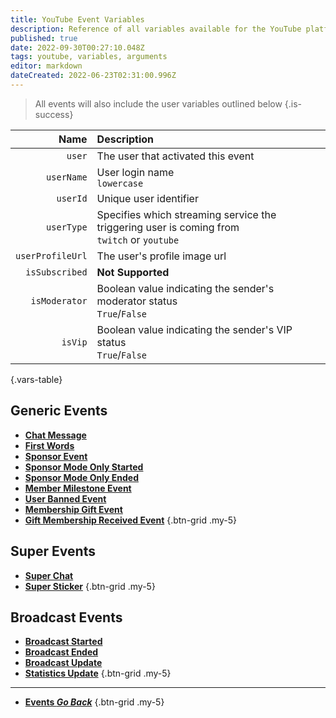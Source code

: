 ```yaml
---
title: YouTube Event Variables
description: Reference of all variables available for the YouTube platform
published: true
date: 2022-09-30T00:27:10.048Z
tags: youtube, variables, arguments
editor: markdown
dateCreated: 2022-06-23T02:31:00.996Z
---
```


> All events will also include the user variables outlined below
{.is-success}

Name | Description
----:|:------------
`user` | The user that activated this event
`userName` | User login name <br> `lowercase`
`userId` | Unique user identifier
`userType` | Specifies which streaming service the triggering user is coming from <br> `twitch` or `youtube`
`userProfileUrl` | The user's profile image url<br>
`isSubscribed` | **Not Supported**<br>
`isModerator` | Boolean value indicating the sender's moderator status <br> `True`/`False`
`isVip` | Boolean value indicating the sender's VIP status <br> `True`/`False`
{.vars-table}

## Generic Events
* [<i class="mdi mdi-comment-outline text--youtube"></i> **Chat Message**](/en/Platforms/YouTube/Events/Chat-Message)
* [<i class="mdi mdi-numeric-1-box text--youtube"></i> **First Words**](/en/Platforms/YouTube/Events/First-Words)
* [<i class="mdi mdi-cash text--youtube"></i> **Sponsor Event**](/en/Platforms/YouTube/Events/Sponsor-Event)
* [<i class="mdi mdi-cash text--youtube"></i> **Sponsor Mode Only Started**](/en/Platforms/YouTube/Events/Sponsor-Mode-Only-Started)
* [<i class="mdi mdi-cash text--youtube"></i> **Sponsor Mode Only Ended**](/en/Platforms/YouTube/Events/Sponsor-Mode-Only-Ended)
* [<i class="mdi mdi-account-plus text--youtube"></i> **Member Milestone Event**](/en/Platforms/YouTube/Events/Member-Milestone-Event)
* [<i class="mdi mdi-account-remove text--youtube"></i> **User Banned Event**](/en/Platforms/YouTube/Events/User-Banned-Event)
* [<i class="mdi mdi-account-plus text--youtube"></i> **Membership Gift Event**](/en/Platforms/YouTube/Events/Membership-Gift-Event)
* [<i class="mdi mdi-account-plus text--youtube"></i> **Gift Membership Received Event**](/en/Platforms/YouTube/Events/Gift-Membership-Received-Event)
{.btn-grid .my-5}

## Super Events
* [<i class="mdi mdi-comment-outline text--youtube"></i> **Super Chat**](/en/Platforms/YouTube/Events/Super-Chat)
* [<i class="mdi mdi-sticker text--youtube"></i> **Super Sticker**](/en/Platforms/YouTube/Events/Super-Sticker)
{.btn-grid .my-5}

## Broadcast Events
* [<i class="mdi mdi-calendar-check-outline text--youtube"></i> **Broadcast Started**](/en/Platforms/YouTube/Events/Broadcast-Started)
* [<i class="mdi mdi-calendar-remove-outline text--youtube"></i> **Broadcast Ended**](/en/Platforms/YouTube/Events/Broadcast-Ended)
* [<i class="mdi mdi-calendar text--youtube"></i> **Broadcast Update**](/en/Platforms/YouTube/Events/Broadcast-Update)
* [<i class="mdi mdi-microsoft-excel text--youtube"></i> **Statistics Update**](/en/Platforms/YouTube/Events/Statistics-Update)
{.btn-grid .my-5}

---

- [<i class="mdi mdi-chevron-left"></i>**Events *Go Back***](/en/Events)
{.btn-grid .my-5}